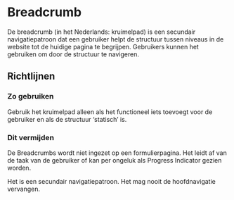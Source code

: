 # Breadcrumb

De breadcrumb (in het Nederlands: kruimelpad) is een secundair navigatiepatroon dat een gebruiker helpt de structuur tussen niveaus in de website tot de huidige pagina te begrijpen. Gebruikers kunnen het gebruiken om door de structuur te navigeren.

## Richtlijnen

### Zo gebruiken

Gebruik het kruimelpad alleen als het functioneel iets toevoegt voor de gebruiker en als de structuur ‘statisch’ is.

### Dit vermijden

De Breadcrumbs wordt niet ingezet op een formulierpagina. Het leidt af van de taak van de gebruiker of kan per ongeluk als Progress Indicator gezien worden.

Het is een secundair navigatiepatroon. Het mag nooit de hoofdnavigatie vervangen.
